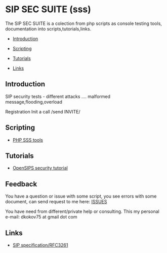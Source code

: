 # SIP SEC SUITE (sss)

  The SIP SEC SUITE is a colection from php scripts as console testing tools,
documentation into scripts,tutorials,links.

* [Introduction](#Indroduction)

* [Scripting](#Scripting)

* [Tutorials](#Tutorials)

* [Links](#Links)

## Introduction

SIP security tests - different attacks .... malformed message,flooding,overload

Registration
Init a call /send INVITE/

## Scripting

* [PHP SSS tools](man/tools.md)

## Tutorials

* [OpenSIPS security tutorial](tutorials/opensips.md)


## Feedback

You have a question or issue with some script,
you see errors with some document,
can send request to me here: [ISSUES](https://github.com/dkokov/sss/issues)

You have need from different/private help or consulting.
This my personal e-mail: dkokov75 at gmail dot com

## Links

* [SIP specification/RFC3261](https://www.rfc-editor.org/rfc/rfc3261.html)
